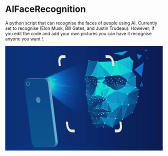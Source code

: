 # AIFaceRecognition
A python script that can recognise the faces of people using AI. Currently set to recognise (Elon Musk, Bill Gates, and Justin Trudeau). However; if you edit the code and add your own pictures you can have it recognise anyone you want !.


![](./FaceRecogPicOne.jpg)

